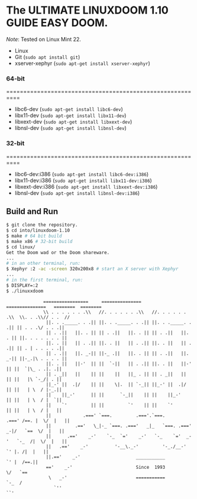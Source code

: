 # The ULTIMATE LINUXDOOM 1.10 GUIDE EASY DOOM.

_Note_: Tested on Linux Mint 22.

- Linux
- Git (`sudo apt install git`)
- xserver-xephyr (`sudo apt-get install xserver-xephyr`)

### 64-bit
==========================================================

- libc6-dev (`sudo apt-get install libc6-dev`)
- libx11-dev (`sudo apt-get install libx11-dev`)
- libxext-dev (`sudo apt-get install libxext-dev`)
- libnsl-dev (`sudo apt-get install libnsl-dev`)

### 32-bit
==========================================================

- libc6-dev:i386 (`sudo apt-get install libc6-dev:i386`)
- libx11-dev:i386 (`sudo apt-get install libx11-dev:i386`)
- libxext-dev:i386 (`sudo apt-get install libxext-dev:i386`)
- libnsl-dev (`sudo apt-get install libnsl-dev:i386`)

## Build and Run

```bash
$ git clone the repository.
$ cd into/linuxdoom-1.10 
$ make # 64 bit build
$ make x86 # 32-bit build
$ cd linux/ 
Get the Doom wad or the Doom shareware.
...
# in an other terminal, run:
$ Xephyr :2 -ac -screen 320x200x8 # start an X server with Xephyr
...
# in the first terminal, run:
$ DISPLAY=:2 
$ ./linuxxdoom 
```

                  =================     ===============     ===============   ========  ========                                                             
                  \\ . . . . . . .\\   //. . . . . . .\\   //. . . . . . .\\  \\. . .\\// . .  //
                   ||. . ._____. . .|| ||. . ._____. . .|| ||. . ._____. . .|| || . . .\/ . . .||
                   || . .||   ||. . || || . .||   ||. . || || . .||   ||. . || ||. . . . . . . ||
                   ||. . ||   || . .|| ||. . ||   || . .|| ||. . ||   || . .|| || . | . . . . .||
                   || . .||   ||. _-|| ||-_ .||   ||. . || || . .||   ||. _-|| ||-_.|\ . . . . ||
                   ||. . ||   ||-'  || ||  `-||   || . .|| ||. . ||   ||-'  || ||  `|\_ . .|. .||
                   || . _||   ||    || ||    ||   ||_ . || || . _||   ||    || ||   |\ `-_/| . ||
                   ||_-' ||  .|/    || ||    \|.  || `-_|| ||_-' ||  .|/    || ||   | \  / |-_.||
                   ||    ||_-'      || ||      `-_||    || ||    ||_-'      || ||   | \  / |  `||
                   ||    `'         || ||         `'    || ||    `'         || ||   | \  / |   ||
                   ||            .===' `===.         .==='.`===.         .===' /==. |  \/  |   ||
                   ||         .=='   \_|-_ `===. .==='   _|_   `===. .===' _-|/   `==  \/  |   ||
                   ||      .=='    _-'    `-_  `='    _-'   `-_    `='  _-'   `-_  /|  \/  |   ||
                   ||   .=='    _-'          '-__\._-'         '-_./__-'         `' |. /|  |   ||
                   ||.=='    _-'                     ___________                     `' |  /==.||
                   =='    _-'                        Since  1993                         \/   `==
                    \   _-'                          ===========                          `-_  /
                      `''                                                                    ``'



